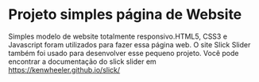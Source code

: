 # Projeto simples página de Website
Simples modelo de website totalmente responsivo.HTML5, CSS3 e Javascript foram utilizados para fazer essa página web. O site Slick Slider também foi usado para desenvolver esse pequeno projeto. Você pode encontrar a documentação do slick slider em https://kenwheeler.github.io/slick/
